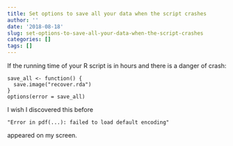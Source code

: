 ```yaml
---
title: Set options to save all your data when the script crashes
author: ''
date: '2018-08-18'
slug: set-options-to-save-all-your-data-when-the-script-crashes
categories: []
tags: []
---
```


If the running time of your R script is in hours and there is a danger of crash:

```
save_all <- function() {
  save.image("recover.rda")
}
options(error = save_all)
```

I wish I discovered this before  

```
"Error in pdf(...): failed to load default encoding"
```

appeared on my screen.
